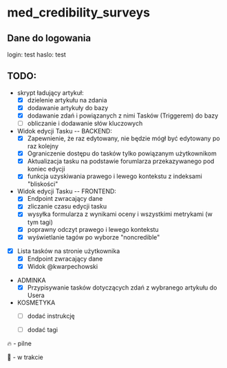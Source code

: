 # med_credibility_surveys

## Dane do logowania

login: test
haslo: test

## TODO:
* skrypt ładujący artykuł:
  * [x] dzielenie artykułu na zdania
  * [x] dodawanie artykuły do bazy
  * [x] dodawanie zdań i powiązanych z nimi Tasków (Triggerem) do bazy
  * [ ] obliczanie i dodawanie słów kluczowych
* Widok edycji Tasku
-- BACKEND:
  * [x] Zapewnienie, że raz edytowany, nie będzie mógł być edytowany po raz kolejny
  * [x] Ograniczenie dostępu do tasków tylko powiązanym użytkownikom
  * [x] Aktualizacja tasku na podstawie forumlarza przekazywanego pod koniec edycji
  * [x] funkcja uzyskiwania prawego i lewego kontekstu z indeksami "bliskości"
* Widok edycji Tasku -- FRONTEND:
  * [x] Endpoint zwracający dane
  * [x] zliczanie czasu edycji tasku
  * [x] wysyłka formularza z wynikami oceny i wszystkimi metrykami (w tym tagi)
  * [x] poprawny odczyt prawego i lewego kontekstu
  * [x] wyświetlanie tagów po wyborze "noncredible"
* [x] Lista tasków na stronie użytkownika
  * [x] Endpoint zwracający dane
  * [x] Widok @kwarpechowski
* ADMINKA
  * [x] Przypisywanie tasków dotyczących zdań z wybranego artykułu do Usera
* KOSMETYKA
  * [ ] dodać instrukcję
  * [ ] dodać tagi

  
🔥 - pilne

🚧 - w trakcie
